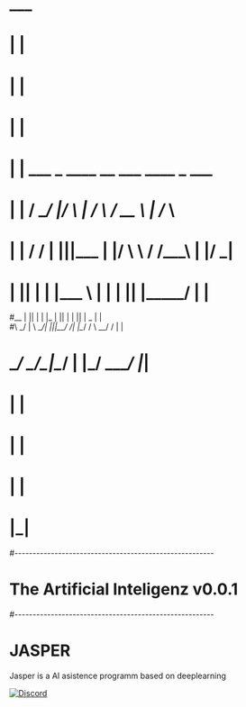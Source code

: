 #     ___                                                
#    |  |                                               
#    |  |                                               
#    |  |                                               
#    |  |   ___  _  ____  __  ___      ____    _  ___   
#    |  |  / __\/ |/ ___\ | \/__ \    / __ \  | \/__ \  
#    |  | / /  \| |||___  | |/  \ \  / /__\_\ | |/  \_| 
#    |  || |    | |\___ \ | |    | || |_____/ | |       
#__  |  || |    | |_   | || |    | || |    _  | |       
#\ \_/  | \ \__/| |||__/ /| |\__/ /  \ \__/ / | |       
# \____/   \___/\_|\____/ | |\___/    \____/  |_|       
#                         | |                           
#                         | |                           
#                         | |                           
#                         |_|                           
#-------------------------------------------------------
# The Artificial Inteligenz  v0.0.1
#-------------------------------------------------------

# JASPER
Jasper is a AI asistence programm based on deeplearning

[![Discord](https://discordapp.com/api/guilds/267624335836053506/embed.png)](https://discord.gg/j3tfJGC)

